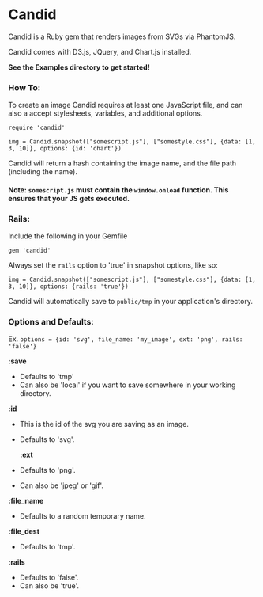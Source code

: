 # Candid

Candid is a Ruby gem that renders images from SVGs via PhantomJS. 

Candid comes with D3.js, JQuery, and Chart.js installed.

**See the Examples directory to get started!**

### How To:
To create an image Candid requires at least one JavaScript file, and can also a accept stylesheets, variables, and additional options. 

```
require 'candid'

img = Candid.snapshot(["somescript.js"], ["somestyle.css"], {data: [1, 3, 10]}, options: {id: 'chart'})
```
Candid will return a hash containing the image name, and the file path (including the name).

#### Note: `somescript.js` must contain the `window.onload` function. This ensures that your JS gets executed.

### Rails:
Include the following in your Gemfile

`gem 'candid'`

Always set the `rails` option to 'true' in snapshot options, like so:

`img = Candid.snapshot(["somescript.js"], ["somestyle.css"], {data: [1, 3, 10]}, options: {rails: 'true'})`

Candid will automatically save to `public/tmp` in your application's directory.

### Options and Defaults:
Ex. 
`options = {id: 'svg', file_name: 'my_image', ext: 'png', rails: 'false'}`


**:save**
- Defaults to 'tmp'
- Can also be 'local' if you want to save somewhere in your working directory.

**:id**
- This is the id of the svg you are saving as an image.
- Defaults to 'svg'.

  **:ext**
- Defaults to 'png'.
- Can also be 'jpeg' or 'gif'.

**:file_name**
- Defaults to a random temporary name.
  
**:file_dest**
- Defaults to 'tmp'.

**:rails**
- Defaults to 'false'.
- Can also be 'true'.


